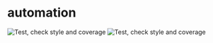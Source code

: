 # automation
![Test, check style and coverage](https://github.com/AOreshin/automation/workflows/Test,%20check%20style%20and%20coverage/badge.svg?branch=master)
![Test, check style and coverage](https://github.com/AOreshin/automation/workflows/Test,%20check%20style%20and%20coverage/badge.svg?branch=release%2F1.4.1)
